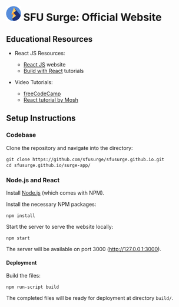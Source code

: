 # <img src="./readme-img/logo.svg" width="40px" alt="SFU Surge logo" /> SFU Surge: Official Website

## Educational Resources

- React JS Resources:
  - [React JS](https://reactjs.org/) website
  - [Build with React](http://buildwithreact.com/) tutorials

- Video Tutorials:
  - [freeCodeCamp](https://www.youtube.com/watch?v=DLX62G4lc44)
  - [React tutorial by Mosh](https://www.youtube.com/watch?v=Ke90Tje7VS0)

## Setup Instructions

### Codebase

Clone the repository and navigate into the directory:
```shell
git clone https://github.com/sfusurge/sfusurge.github.io.git
cd sfusurge.github.io/surge-app/
```

### Node.js and React

Install [Node.js](https://nodejs.org/en/download/) (which comes with NPM).

Install the necessary NPM packages:
```shell
npm install
```

Start the server to serve the website locally:
```shell
npm start
```

The server will be available on port 3000 (http://127.0.0.1:3000).

#### Deployment

Build the files:
```shell
npm run-script build
```

The completed files will be ready for deployment at directory `build/`.
